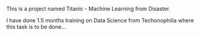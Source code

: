 This is a project named Titanic - Machine Learning from Disaster.

I have done 1.5 months training on Data Science from Techonophilia where this task is to be done...
